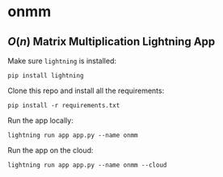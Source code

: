 # onmm

## $O(n)$ Matrix Multiplication Lightning App

Make sure `lightning` is installed:
```shell
pip install lightning
```

Clone this repo and install all the requirements:
```shell
pip install -r requirements.txt
```

Run the app locally:
```shell
lightning run app app.py --name onmm
```

Run the app on the cloud:
```shell
lightning run app app.py --name onmm --cloud
```
